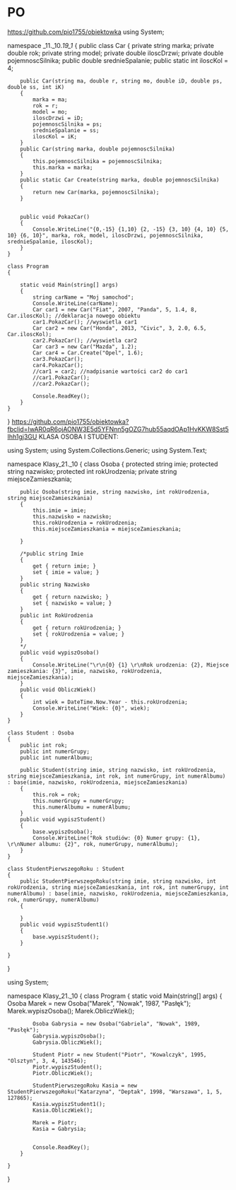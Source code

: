 # PO
https://github.com/pio1755/obiektowka
using System;

namespace _11._10._19_1_
{
    public class Car
    {
        private string marka;
        private double rok;
        private string model;
        private double iloscDrzwi;
        private double pojemnoscSilnika;
        public double srednieSpalanie;
        public static int iloscKol = 4;   


        public Car(string ma, double r, string mo, double iD, double ps, double ss, int iK)
        {
            marka = ma;
            rok = r;
            model = mo;
            iloscDrzwi = iD;
            pojemnoscSilnika = ps;
            srednieSpalanie = ss;
            iloscKol = iK;
        }
        public Car(string marka, double pojemnoscSilnika)
        {
            this.pojemnoscSilnika = pojemnoscSilnika;
            this.marka = marka;           
        }
        public static Car Create(string marka, double pojemnoscSilnika)
        {
            return new Car(marka, pojemnoscSilnika);
        }
      
       
        public void PokazCar()
        {
            Console.WriteLine("{0,-15} {1,10} {2, -15} {3, 10} {4, 10} {5, 10} {6, 10}", marka, rok, model, iloscDrzwi, pojemnoscSilnika, srednieSpalanie, iloscKol);
        }
    }

    class Program
    {      
        
        static void Main(string[] args)
        {
            string carName = "Moj samochod";
            Console.WriteLine(carName);
            Car car1 = new Car("Fiat", 2007, "Panda", 5, 1.4, 8, Car.iloscKol); //deklaracja nowego obiektu
            car1.PokazCar(); //wyswietla car1
            Car car2 = new Car("Honda", 2013, "Civic", 3, 2.0, 6.5, Car.iloscKol);
            car2.PokazCar(); //wyswietla car2
            Car car3 = new Car("Mazda", 1.2);
            Car car4 = Car.Create("Opel", 1.6);
            car3.PokazCar();
            car4.PokazCar();
            //car1 = car2; //nadpisanie wartości car2 do car1
            //car1.PokazCar();
            //car2.PokazCar();

            Console.ReadKey();
        }
    }
}
https://github.com/pio1755/obiektowka?fbclid=IwAR0qR6ojAONW3E5d5YFNnn5gOZG7hub55aqdOAp1HvKKW8Sst5Ihh1gj3GU
KLASA OSOBA I STUDENT:

using System;
using System.Collections.Generic;
using System.Text;

namespace Klasy_21._10
{
    class Osoba
    {
        protected string imie;
        protected string nazwisko;
        protected int rokUrodzenia;
        private string miejsceZamieszkania;

        public Osoba(string imie, string nazwisko, int rokUrodzenia, string miejsceZamieszkania)
        {
            this.imie = imie;
            this.nazwisko = nazwisko;
            this.rokUrodzenia = rokUrodzenia;
            this.miejsceZamieszkania = miejsceZamieszkania;
         
        }

        /*public string Imie
        {
            get { return imie; }
            set { imie = value; }
        }
        public string Nazwisko
        {
            get { return nazwisko; }
            set { nazwisko = value; }
        }
        public int RokUrodzenia
        {
            get { return rokUrodzenia; }
            set { rokUrodzenia = value; }
        }
        */
        public void wypiszOsoba()
        {
            Console.WriteLine("\r\n{0} {1} \r\nRok urodzenia: {2}, Miejsce zamieszkania: {3}", imie, nazwisko, rokUrodzenia, miejsceZamieszkania);
        }
        public void ObliczWiek()
        {
            int wiek = DateTime.Now.Year - this.rokUrodzenia;
            Console.WriteLine("Wiek: {0}", wiek);
        }
    }

    class Student : Osoba
    {
        public int rok;
        public int numerGrupy;
        public int numerAlbumu;

        public Student(string imie, string nazwisko, int rokUrodzenia, string miejsceZamieszkania, int rok, int numerGrupy, int numerAlbumu) : base(imie, nazwisko, rokUrodzenia, miejsceZamieszkania)
        {
            this.rok = rok;
            this.numerGrupy = numerGrupy;
            this.numerAlbumu = numerAlbumu;
        }
        public void wypiszStudent()
        {
            base.wypiszOsoba();
            Console.WriteLine("Rok studiów: {0} Numer grupy: {1}, \r\nNumer albumu: {2}", rok, numerGrupy, numerAlbumu);
        }
    }

    class StudentPierwszegoRoku : Student
    {
        public StudentPierwszegoRoku(string imie, string nazwisko, int rokUrodzenia, string miejsceZamieszkania, int rok, int numerGrupy, int numerAlbumu) : base(imie, nazwisko, rokUrodzenia, miejsceZamieszkania, rok, numerGrupy, numerAlbumu)
        {         
            
        }
        public void wypiszStudent1()
        {
            base.wypiszStudent();
        }
       
    }

}






using System;

namespace Klasy_21._10
{
    class Program
    {
        static void Main(string[] args)
        {
            Osoba Marek = new Osoba("Marek", "Nowak", 1987, "Pasłęk");
            Marek.wypiszOsoba();
            Marek.ObliczWiek();

            Osoba Gabrysia = new Osoba("Gabriela", "Nowak", 1989, "Pasłęk");
            Gabrysia.wypiszOsoba();
            Gabrysia.ObliczWiek();

            Student Piotr = new Student("Piotr", "Kowalczyk", 1995, "Olsztyn", 3, 4, 143546);
            Piotr.wypiszStudent();
            Piotr.ObliczWiek();

            StudentPierwszegoRoku Kasia = new StudentPierwszegoRoku("Katarzyna", "Deptak", 1998, "Warszawa", 1, 5, 127865);
            Kasia.wypiszStudent1();
            Kasia.ObliczWiek();

            Marek = Piotr;
            Kasia = Gabrysia;


            Console.ReadKey();
        }
       
    }
}



